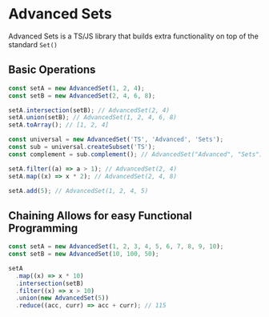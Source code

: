 # Advanced Sets

Advanced Sets is a TS/JS library that builds extra functionality on top of the standard `Set()`

## Basic Operations

```js
const setA = new AdvancedSet(1, 2, 4);
const setB = new AdvancedSet(2, 4, 6, 8);

setA.intersection(setB); // AdvancedSet(2, 4)
setA.union(setB); // AdvancedSet(1, 2, 4, 6, 8)
setA.toArray(); // [1, 2, 4]

const universal = new AdvancedSet('TS', 'Advanced', 'Sets');
const sub = universal.createSubset('TS');
const complement = sub.complement(); // AdvancedSet("Advanced", "Sets")

setA.filter((a) => a > 1); // AdvancedSet(2, 4)
setA.map((x) => x * 2); // AdvancedSet(2, 4, 8)

setA.add(5); // AdvancedSet(1, 2, 4, 5)
```

## Chaining Allows for easy Functional Programming

```js
const setA = new AdvancedSet(1, 2, 3, 4, 5, 6, 7, 8, 9, 10);
const setB = new AdvancedSet(10, 100, 50);

setA
  .map((x) => x * 10)
  .intersection(setB)
  .filter((x) => x > 10)
  .union(new AdvancedSet(5))
  .reduce((acc, curr) => acc + curr); // 115
```
